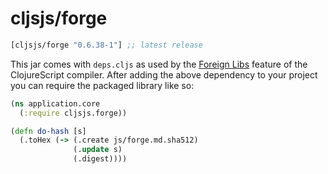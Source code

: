 # cljsjs/forge

[](dependency)
```clojure
[cljsjs/forge "0.6.38-1"] ;; latest release
```
[](/dependency)

This jar comes with `deps.cljs` as used by the [Foreign Libs][flibs] feature
of the ClojureScript compiler. After adding the above dependency to your project
you can require the packaged library like so:

```clojure
(ns application.core
  (:require cljsjs.forge))

(defn do-hash [s]
  (.toHex (-> (.create js/forge.md.sha512)
              (.update s)
              (.digest))))
```

[flibs]: https://github.com/clojure/clojurescript/wiki/Packaging-Foreign-Dependencies
